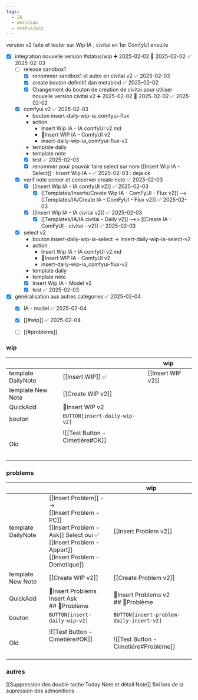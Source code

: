 ```yaml
---
tags:
  - IA
  - obsidian
  - status/wip
---
```




version v2 faite et tester sur Wip IA , civitai en 1er ComfyUI ensuite 

- [x] intégration nouvelle version #status/wip ➕ 2025-02-02 🛫 2025-02-02 ✅ 2025-02-03
	- [ ] release sandbox1
		- [x] renommer sandbox1 et autre en civitai v2 ✅ 2025-02-03
		- [x] create bouton definitif dan metabind ✅ 2025-02-02
		- [x] Changement du bouton de creation de civitai pour utiliser nouvelle version civitai v2 ➕ 2025-02-02 🛫 2025-02-02 ✅ 2025-02-02
	- [x] comfyui v2 ✅ 2025-02-03
		- bouton insert-daily-wip-ia_comfyui-flux
		- action 
			- Insert Wip IA - IA comfyUI v2.md
			- 🚧Insert WIP IA - ComfyUI v2
			- insert-daily-wip-ia_comfyui-flux-v2
		- template daily
		- template note
		- [x] test ✅ 2025-02-03
		- [x] renommer pour pouvoir faire select sur nom  [[Insert Wip IA - Select]] : Insert Wip IA - ✅ 2025-02-03 : deja ok 
	- [x] verif note ccreer et conserver create note ✅ 2025-02-03
		- [x] [[Insert Wip IA - IA comfyUI v2]] ✅ 2025-02-03
			- [x] [[Templates/Inserts/Create Wip IA - ComFyUI - Flux v2]] --> [[Templates/IA/Create IA - ComFyUI - Flux v2]] ✅ 2025-02-03
		- [x] [[Insert Wip IA - IA civitai v2]] ✅ 2025-02-03
			- [x] [[Templates/IA/IA civitai - Daily v2]] -->> [[Create IA - ComFyUI - civitai - v2]] ✅ 2025-02-03
	- [x] select v2 
		- bouton insert-daily-wip-ia-select -> insert-daily-wip-ia-select-v2
		- action 
			- Insert Wip IA - IA comfyUI v2.md
			- 🚧Insert WIP IA - ComfyUI v2
			- insert-daily-wip-ia_comfyui-flux-v2
		- template daily
		- template note
		- [x] Insert Wip IA - Model v2
		- [x] test ✅ 2025-02-03
- [x] généralisation aux autres catégories ✅ 2025-02-04
	- [x] IA - model ✅ 2025-02-04
	- [x] [[#wip]] ✅ 2025-02-04
	- [ ] [[#problems]]


### wip

|                    |                                 | wip               |
| :----------------- | :------------------------------ | ----------------- |
| template DailyNote | [[Insert WIP]]  ✅               | [[Insert WIP v2]] |
| template New Note  | [[Create WIP v2]]               |                   |
| QuickAdd           | 🚧Insert WIP v2                 |                   |
| bouton             | `BUTTON[insert-daily-wip-v2]`   |                   |
|                    |                                 |                   |
| Old                | ![[Test Button - Cimetiére#OK]]<br><br><br> |                   |
### problems

|                    |                                                                                                                                                                     | wip                                      |
| :----------------- | :------------------------------------------------------------------------------------------------------------------------------------------------------------------ | ---------------------------------------- |
| template DailyNote | [[Insert Problem]]  --> <br>[[Insert Problem - PC]]<br>[[Insert Problem - Ask]]  Select oui  ✅<br>[[Insert Problem - Appart]]<br>[[Insert Problem - Domotique]]<br> | [[Insert Problem v2]]                    |
| template New Note  | [[Create WIP v2]]                                                                                                                                                   | [[Create Problem v2]]                    |
| QuickAdd           | 🚨Insert Problems Insert Ask<br>## 🚨Problème                                                                                                                       | 🚨Insert Problems v2<br>## 🚨Problème    |
| bouton             | `BUTTON[insert-daily-wip-v2]`                                                                                                                                       | `BUTTON[insert-problem-daily-insert-v2]` |
|                    |                                                                                                                                                                     |                                          |
| Old                | ![[Test Button - Cimetiére#OK]]<br><br><br>                                                                                                                         | ![[Test Button - Cimetiére#Problème]]    |
### autres
[[Suppression des double tache Today Note et détail Note]] fini lors de la supression des admonitions

